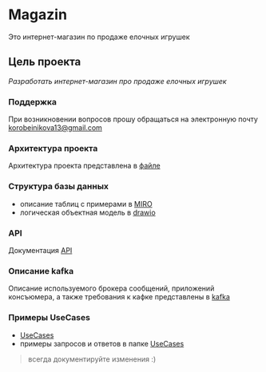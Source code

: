 # Magazin
Это интернет-магазин по продаже елочных игрушек
## Цель проекта
*Разработать интернет-магазин про продаже елочных игрушек*
### Поддержка
При возникновении вопросов прошу обращаться на электронную почту korobeinikova13@gmail.com
### Архитектура проекта
Архитектура проекта представлена в [файле](https://github.com/TatsianaKorobeinikova/Magazin/blob/main/%D0%90%D1%80%D1%85%D0%B8%D1%82%D0%B5%D0%BA%D1%82%D1%83%D1%80%D0%B0/%D0%90%D1%80%D1%85%D0%B8%D1%82%D0%B5%D0%BA%D1%82%D1%83%D1%80%D0%B0) 
### Структура базы данных
* описание таблиц с примерами в [MIRO](https://miro.com/app/board/uXjVL3TQu1g=/)
* логическая объектная модель в [drawio](https://app.diagrams.net/?libs=general;uml#G1Rw_4Aqg6tOkqc_uTIdBHKmdDo5FHxmle#%7B%22pageId%22%3A%22b520641d-4fe3-3701-9064-5fc419738815%22%7D) 
### API
Документация [API](https://app.swaggerhub.com/apis/KOROBEINIKOVA13_1/Kor/1.0.0#/economist/post_clients) 
### Описание kafka
Описание используемого брокера сообщений, приложений консъюмера, а также требования к кафке представлены в [kafka](https://docs.google.com/spreadsheets/d/1sUG5s3HhB3LFRVLDiuyx2Dlz1wKBf65CMi_0m9FXA_o/edit?gid=212512323#gid=212512323)
### Примеры UseCases
+ [UseCases](https://docs.google.com/spreadsheets/d/1sUG5s3HhB3LFRVLDiuyx2Dlz1wKBf65CMi_0m9FXA_o/edit?gid=0#gid=0)
+ примеры запросов и ответов в папке [UseCases](https://github.com/TatsianaKorobeinikova/Magazin/tree/main/UseCases)


> всегда документируйте изменения :)
